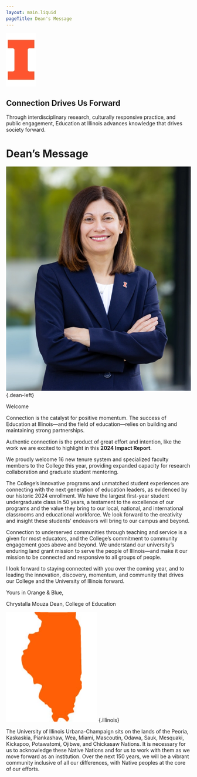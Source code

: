 ```yaml
---
layout: main.liquid
pageTitle: Dean's Message
---
```


<ilw-content theme="blue" padding="3.75rem 2.5rem" class="dean-intro">

![block I](/img/block-i.webp)

## Connection Drives Us Forward

Through interdisciplinary research, culturally responsive practice, and public engagement, Education at Illinois advances knowledge that drives society forward.

</ilw-content>

<ilw-content width="page">

# Dean’s Message

![Dean Chrystalla Mouza, smiiling and looking confident](/img/dean.webp){.dean-left}

<p class="dean-welcome">Welcome</p>

Connection is the catalyst for positive momentum. The success of Education at Illinois—and the field of education—relies on building and maintaining strong partnerships.

Authentic connection is the product of great effort and intention, like the work we are excited to highlight in this **2024 Impact Report**.

We proudly welcome 16 new tenure system and specialized faculty members to the College this year, providing expanded capacity for research collaboration and graduate student mentoring.

The College’s innovative programs and unmatched student experiences are connecting with the next generation of education leaders, as evidenced by our historic 2024 enrollment. We have the largest first-year student undergraduate class in 50 years, a testament to the excellence of our programs and the value they bring to our local, national, and international classrooms and educational workforce. We look forward to the creativity and insight these students’ endeavors will bring to our campus and beyond.

Connection to underserved communities through teaching and service is a given for most educators, and the College’s commitment to community engagement goes above and beyond. We understand our university’s enduring land grant mission to serve the people of Illinois—and make it our mission to be connected and responsive to all groups of people.

I look forward to staying connected with you over the coming year, and to leading the innovation, discovery, momentum, and community that drives our College and the University of Illinois forward.

Yours in Orange & Blue,

Chrystalla Mouza
Dean, College of Education

</ilw-content>

<ilw-content width="page">
<div class="dean-illinois">

![outline of the state of Illinois](/img/illinois-outline.webp) {.illinois}

The University of Illinois Urbana-Champaign sits on the lands of the Peoria, Kaskaskia, Piankashaw, Wea, Miami, Mascoutin, Odawa, Sauk, Mesquaki, Kickapoo, Potawatomi, Ojibwe, and Chickasaw Nations. It is necessary for us to acknowledge these Native Nations and for us to work with them as we move forward as an institution. Over the next 150 years, we will be a vibrant community inclusive of all our differences, with Native peoples at the core of our efforts.

</div>
</ilw-content>